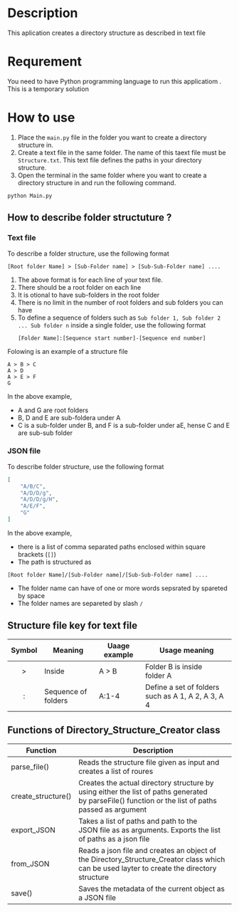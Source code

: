 # Description

This aplication creates a directory structure as described in text file

# Requrement

You need to have Python programming language to run this applicatiom . This is a temporary solution

# How to use

1. Place the `main.py` file in the folder you want to create a directory structure in.
2. Create a text file in the same folder. The name of this taext file must be `Structure.txt`. This text file defines the paths in your directory structure.
3. Open the terminal in the same folder where you want to create a directory structure in and run the following command.

```
python Main.py
```

## How to describe folder structuture ?

### Text file

To describe a folder structure, use the following format

```
[Root folder Name] > [Sub-Folder name] > [Sub-Sub-Folder name] ....
```

1. The above format is for each line of your text file.
2. There should be a root folder on each line
3. It is otional to have sub-folders in the root folder
4. There is no limit in the number of root folders and sub folders you can have
5. To define a sequence of folders such as `Sub folder 1, Sub folder 2 ... Sub folder n` inside a single folder,  use the following format
   ```
   [Folder Name]:[Sequence start number]-[Sequence end number]
   ```

Folowing is an example of a structure file

```
A > B > C
A > D
A > E > F
G
```

In the above example,

* A and G are root folders
* B, D and E are sub-foldera under A
* C is a sub-folder under B, and F is a sub-folder under aE, hense C and E are sub-sub folder

### JSON file

To describe folder structure, use the following format

```json
[
    "A/B/C",
    "A/D/D/g",
    "A/D/D/g/H",
    "A/E/F",
    "G"
]
```

In the above example,

* there is a list of comma separated paths enclosed within square brackets (`[]`)
* The path is structured as

```
[Root folder Name]/[Sub-Folder name]/[Sub-Sub-Folder name] ....
```

* The folder name can have of one or more words sepsrated by spareted by space
* The folder names are separeted by slash `/`

## Structure file key for text file

| Symbol | Meaning             | Uaage example | Usage meaning                                        |
| :----: | ------------------- | ------------- | ---------------------------------------------------- |
|   >   | Inside              | A > B         | Folder B is inside folder A                         |
|   :   | Sequence of folders | A:1-4         | Define a set of folders such as A 1, A 2, A 3, A 4 |

## Functions of Directory_Structure_Creator class

| Function           | Description                                                                                                                                           |
| ------------------ | ----------------------------------------------------------------------------------------------------------------------------------------------------- |
| parse_file()       | Reads the structure file given as input and creates a list of roures                                                                                  |
| create_structure() | Creates the actual directory structure by using either the list of paths generated by parseFile() function or the list of paths passed as argument |
| export_JSON        | Takes a list of paths and path to the JSON file as as arguments. Exports the list of paths as a json file                                            |
| from_JSON          | Reads a json file and creates an object of the Directory_Structure_Creator class which can be used layter to create the directory structure          |
| save()             | Saves the metadata of the current object as a JSON file                                                                                               |

